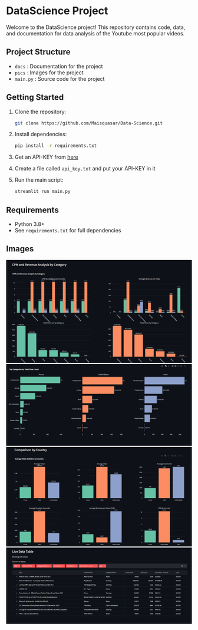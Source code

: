 # DataScience Project

Welcome to the DataScience project! This repository contains code, data, and documentation for data analysis of the Youtube most popular videos.

## Project Structure

- `docs` : Documentation for the project
- `pics` : Images for the project
- `main.py` : Source code for the project

## Getting Started

1. Clone the repository:
   ```bash
   git clone https://github.com/Maisquasar/Data-Science.git
   ```
2. Install dependencies:
   ```bash
   pip install -r requirements.txt
   ```
3. Get an API-KEY from [here](https://developers.google.com/youtube/v3/getting-started)

4. Create a file called `api_key.txt` and put your API-KEY in it

5. Run the main script:
   ```bash
   streamlit run main.py
   ```

## Requirements

- Python 3.8+
- See `requirements.txt` for full dependencies

## Images

![image](pics/1.png)
![image](pics/2.png)
![image](pics/3.png)
![image](pics/4.png)